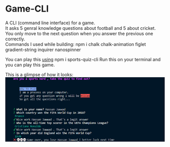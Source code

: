 # Game-CLI
A CLI (command line interface) for a game.
</br>
It asks 5 genral knowledge questions about football and 5 about cricket.
</br>
You only move to the next question when you answer the previous one correctly. 
</br>
Commands I used while building:  npm i chalk chalk-animation figlet gradient-string inquirer nanospinner
</br>

You can play this [using](https://www.npmjs.com/package/sports-quiz-cli)
npm i sports-quiz-cli
Run this on your terminal and you can play this game.

This is a glimpse of how it looks:
<img scr="/ss.png" >
<img src="quiz.png">

